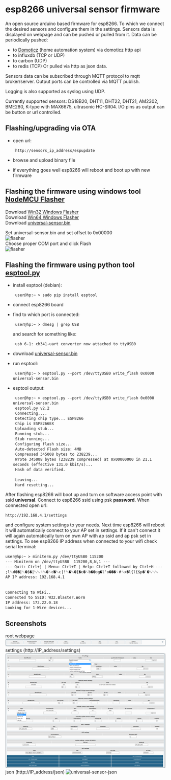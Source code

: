 # esp8266 universal sensor firmware

An open source arduino based firmware for esp8266. To which we connect the desired sensors
and configure them in the settings. Sensors data is displayed on webpage and can be pushed
or pulled from it. Data can be periodically pushed:
 - to <a href="https://domoticz.com/">Domoticz</a> (home automation system) via domoticz http api
 - to influxdb (TCP or UDP)
 - to carbon (UDP)
 - to redis (TCP)
Or pulled via http as json data.

Sensors data can be subscribed through MQTT protocol to mqtt broker/server. Output ports can be controlled via MQTT publish.

Logging is also supported as syslog using UDP.

Currently supported sensors: DS18B20, DHT11, DHT22, DHT21, AM2302, BME280, K-type with MAX6675, ultrasonic HC-SR04. I/O pins as
output can be button or url controlled.


## Flashing/upgrading via OTA
 - open url:
        
        http://sensors_ip_address/espupdate
 - browse and upload binary file
 - if everything goes well esp8266 will reboot and boot up with new firmware
 
## Flashing the firmware using windows tool <a href="https://github.com/nodemcu/nodemcu-flasher">NodeMCU Flasher</a>

Download <a href="https://github.com/nodemcu/nodemcu-flasher/raw/master/Win32/Release/ESP8266Flasher.exe">Win32 Windows Flasher</a><br>
Download <a href="https://github.com/nodemcu/nodemcu-flasher/raw/master/Win64/Release/ESP8266Flasher.exe">Win64 Windows Flasher</a><br>
Download <a href="https://github.com/ciberp/esp8266-universal-sensor/raw/master/universal-sensor.bin">universal-sensor.bin</a>

Set universal-sensor.bin and set offset to 0x00000<br>
![flasher](https://github.com/nodemcu/nodemcu-flasher/blob/master/Resources/Images/NodeMCU-Flasher-Setting.png)<br>
Choose proper COM port and click Flash<br>
![flasher](https://github.com/nodemcu/nodemcu-flasher/blob/master/Resources/Images/NodeMCU-Flasher-Success.png)

## Flashing the firmware using python tool <a href="https://github.com/espressif/esptool">esptool.py</a>
 - install esptool (debian): 
        
        user@hp:~ > sudo pip install esptool
 - connect esp8266 board
 - find to which port is connected: 
        
        user@hp:~ > dmesg | grep USB
   and search for something like: 
   
        usb 6-1: ch341-uart converter now attached to ttyUSB0
 - download <a href="https://github.com/ciberp/esp8266-universal-sensor/raw/master/universal-sensor.bin">universal-sensor.bin</a>
 - run esptool: 
 
        user@hp:~ > esptool.py --port /dev/ttyUSB0 write_flash 0x0000  universal-sensor.bin
 - esptool output:
 
        user@hp:~ > esptool.py --port /dev/ttyUSB0 write_flash 0x0000 universal-sensor.bin 
        esptool.py v2.2
        Connecting....
        Detecting chip type... ESP8266
        Chip is ESP8266EX
        Uploading stub...
        Running stub...
        Stub running...
        Configuring flash size...
        Auto-detected Flash size: 4MB
        Compressed 345008 bytes to 238239...
        Wrote 345008 bytes (238239 compressed) at 0x00000000 in 21.1 seconds (effective 131.0 kbit/s)...
        Hash of data verified.

        Leaving...
        Hard resetting...

After flashing esp8266 will boot up and turn on software access point with ssid **universal**. Connect to esp8266
ssid using psk **password**. When connected open url: 
    
    http://192.168.4.1/settings
and configure system settings to your needs. Next time esp8266 will reboot it will automatically connect to your AP set in settings. If it can't connect it will again automatically turn on own AP with ap ssid and ap psk set in settings. To see esp8266 IP address when connected to your wifi check serial terminal:

    user@hp:~ > miniterm.py /dev/ttyUSB0 115200
    --- Miniterm on /dev/ttyUSB0  115200,8,N,1 ---
    --- Quit: Ctrl+] | Menu: Ctrl+T | Help: Ctrl+T followed by Ctrl+H ---
    ;l␀d��|␀�$�|␃␄␌␄�␌d�␄c|ǃ␂�␛�{�c�␌b��og�l'o���␌#␜x�l{l{$p�'�␘␃␄
    AP IP address: 192.168.4.1


    Connecting to WiFi..
    Connected to SSID: W32.Blaster.Worm
    IP address: 172.22.0.18
    Looking for 1-Wire devices...

## Screenshots
root webpage
![universal-sensor-root](screenshoot-root.png)
settings (http://IP_address/settings)
![universal-sensor-settings](screenshoot-settings.png)
json (http://IP_address/json)
![universal-sensor-json](https://user-images.githubusercontent.com/23559198/33344947-e770307a-d48a-11e7-8612-707541fe1836.png)
